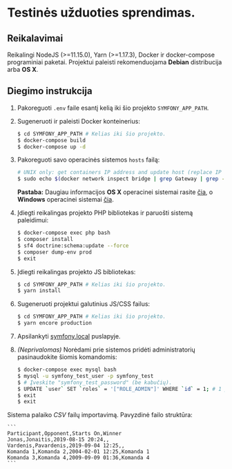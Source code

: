 # Testinės užduoties sprendimas.

## Reikalavimai
Reikalingi NodeJS (>=11.15.0), Yarn (>=1.17.3), Docker ir docker-compose programiniai paketai. Projektui paleisti rekomenduojama **Debian** distribucija arba **OS X**.

## Diegimo instrukcija

1. Pakoreguoti `.env` faile esantį kelią iki šio projekto `SYMFONY_APP_PATH`.

2. Sugeneruoti ir paleisti Docker konteinerius:

    ```bash
    $ cd SYMFONY_APP_PATH # Kelias iki šio projekto.
    $ docker-compose build
    $ docker-compose up -d
    ```

3. Pakoreguoti savo operacinės sistemos `hosts` failą:

    ```bash
    # UNIX only: get containers IP address and update host (replace IP according to your configuration) (on Windows, edit C:\Windows\System32\drivers\etc\hosts)
    $ sudo echo $(docker network inspect bridge | grep Gateway | grep -o -E '([0-9]{1,3}\.){3}[0-9]{1,3}') "symfony.local" >> /etc/hosts
    ```

    **Pastaba:** Daugiau informacijos **OS X** operacinei sistemai rasite [čia](https://docs.docker.com/docker-for-mac/networking/), o **Windows** operacinei sistemai [čia](https://docs.docker.com/docker-for-windows/#/step-4-explore-the-application-and-run-examples).

4. Įdiegti reikalingas projekto PHP bibliotekas ir paruošti sistemą paleidimui:

    ```bash
    $ docker-compose exec php bash
    $ composer install
    $ sf4 doctrine:schema:update --force
    $ composer dump-env prod
    $ exit
    ```

5. Įdiegti reikalingas projekto JS bibliotekas:

    ```bash
    $ cd SYMFONY_APP_PATH # Kelias iki šio projekto.
    $ yarn install
    ```

6. Sugeneruoti projektui galutinius JS/CSS failus:

    ```bash
    $ cd SYMFONY_APP_PATH # Kelias iki šio projekto.
    $ yarn encore production
    ```

7. Apsilankyti [symfony.local](http://symfony.local) puslapyje.

8. _(Neprivalomas)_ Norėdami prie sistemos pridėti administratorių pasinaudokite šiomis komandomis:

    ```bash
    $ docker-compose exec mysql bash
    $ mysql -u symfony_test_user -p symfony_test
    $ # Įveskite "symfony_test_password" (be kabučių).
    $ UPDATE `user` SET `roles` = '["ROLE_ADMIN"]' WHERE `id` = 1; # 1 pakeiskite į norimo vartotojo ID.
    $ exit
    $ exit
    ```

  Sistema palaiko _CSV_ failų importavimą. Pavyzdinė failo struktūra:

    ```
    Participant,Opponent,Starts On,Winner
    Jonas,Jonaitis,2019-08-15 20:24,,
    Vardenis,Pavardenis,2019-09-04 12:25,,
    Komanda 1,Komanda 2,2004-02-01 12:25,Komanda 1
    Komanda 3,Komanda 4,2009-09-09 01:36,Komanda 4
    ```
